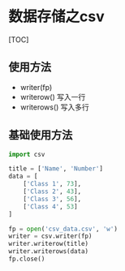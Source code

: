 # 数据存储之csv

[TOC]

## 使用方法

* writer(fp)
* writerow()    写入一行
* writerows()  写入多行

## 基础使用方法

```python
import csv

title = ['Name', 'Number']
data = [
    ['Class 1', 73],
    ['Class 2', 43],
    ['Class 3', 56],
    ['Class 4', 53]
]

fp = open('csv_data.csv', 'w')
writer = csv.writer(fp)
writer.writerow(title)
writer.writerows(data)
fp.close()
```